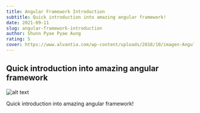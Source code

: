 ```yaml
---
title: Angular Framework Introduction
subtitle: Quick introduction into amazing angular framework!
date: 2021-09-11
slug: angular-framework-introduction
author: Shunn Pyae Pyae Aung
rating: 5
cover: https://www.alvantia.com/wp-content/uploads/2018/10/imagen-Angular-2.jpg
---
```


## Quick introduction into amazing angular framework

![alt text](https://www.alvantia.com/wp-content/uploads/2018/10/imagen-Angular-2.jpg "Logo Title Text")

Quick introduction into amazing angular framework!
